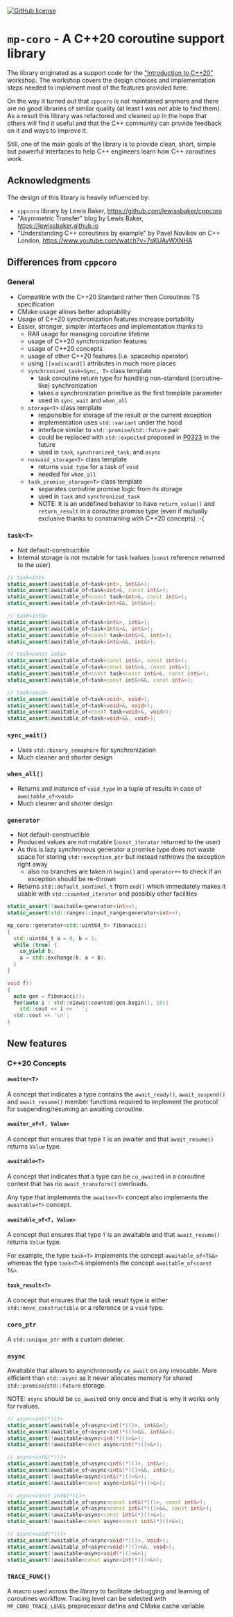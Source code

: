 [![GitHub license](https://img.shields.io/github/license/mpusz/mp-coro?cacheSeconds=3600&color=informational&label=License)](./LICENSE.md)

# `mp-coro` - A C++20 coroutine support library

The library originated as a support code for the ["Introduction to C++20"](https://train-it.eu/trainings/cpp/78-cpp-20)
workshop. The workshop covers the design choices and implementation steps needed to implement most of
the features provided here.

On the way it turned out that `cppcoro` is not maintained anymore and there are no good libraries of similar
quality (at least I was not able to find them). As a result this library was refactored and cleaned up
in the hope that others will find it useful and that the C++ community can provide feedback on it and ways
to improve it.

Still, one of the main goals of the library is to provide clean, short, simple but powerful interfaces to help
C++ engineers learn how C++ coroutines work.


## Acknowledgments

The design of this library is heavily influenced by:
- `cppcoro` library by Lewis Baker, https://github.com/lewissbaker/cppcoro
- "Asymmetric Transfer" blog by Lewis Baker, https://lewissbaker.github.io
- "Understanding C++ coroutines by example" by Pavel Novikov on C++ London, https://www.youtube.com/watch?v=7sKUAyWXNHA


## Differences from `cppcoro`

### General

- Compatible with the C++20 Standard rather then Coroutines TS specification
- CMake usage allows better adoptability
- Usage of C++20 synchronization features increase portability
- Easier, stronger, simpler interfaces and implementation thanks to
  - RAII usage for managing coroutine lifetime
  - usage of C++20 synchronization features
  - usage of C++20 concepts
  - usage of other C++20 features (i.e. spaceship operator)
  - using `[[nodiscard]]` attributes in much more places
  - `synchronized_task<Sync, T>` class template
    - task coroutine return type for handling non-standard (coroutine-like) synchronization
    - takes a synchronization primitive as the first template parameter
    - used in `sync_wait` and `when_all`
  - `storage<T>` class template
    - responsible for storage of the result or the current exception
    - implementation uses `std::variant` under the hood
    - interface similar to `std::promise`/`std::future` pair
    - could be replaced with `std::expected` proposed in [P0323](https://wg21.link/p0323) in the future
    - used in `task`, `synchronized_task`, and `async`
  - `nonvoid_storage<T>` class template
    - returns `void_type` for a task of `void`
    - needed for `when_all`
  - `task_promise_storage<T>` class template
    - separates coroutine promise logic from its storage
    - used in `task` and `synchronized_task`
    - NOTE: It is an undefined behavior to have `return_value()` and `return_result` in a coroutine
      promise type (even if mutually exclusive thanks to constraining with C++20 concepts) :-(


### `task<T>`

- Not default-constructible
- Internal storage is not mutable for task lvalues (`const` reference returned to the user)

```cpp
// task<int>
static_assert(awaitable_of<task<int>, int&&>);
static_assert(awaitable_of<task<int>&, const int&>);
static_assert(awaitable_of<const task<int>&, const int&>);
static_assert(awaitable_of<task<int>&&, int&&>);

// task<int&>
static_assert(awaitable_of<task<int&>, int&>);
static_assert(awaitable_of<task<int&>&, int&>);
static_assert(awaitable_of<const task<int&>&, int&>);
static_assert(awaitable_of<task<int&>&&, int&>);

// task<const int&>
static_assert(awaitable_of<task<const int&>, const int&>);
static_assert(awaitable_of<task<const int&>&, const int&>);
static_assert(awaitable_of<const task<const int&>&, const int&>);
static_assert(awaitable_of<task<const int&>&&, const int&>);

// task<void>
static_assert(awaitable_of<task<void>, void>);
static_assert(awaitable_of<task<void>&, void>);
static_assert(awaitable_of<const task<void>&, void>);
static_assert(awaitable_of<task<void>&&, void>);
```

### `sync_wait()`

- Uses `std::binary_semaphore` for synchronization
- Much cleaner and shorter design


### `when_all()`

- Returns and instance of `void_type` in a tuple of results in case of `awaitable_of<void>`
- Much cleaner and shorter design


### `generator`

- Not default-constructible
- Produced values are not mutable (`const_iterator` returned to the user)
- As this is lazy synchronous generator a promise type does not waste space for storing
  `std::exception_ptr` but instead rethrows the exception right away
  - also no branches are taken in `begin()` and `operator++` to check if an exception should
    be re-thrown
- Returns `std::default_sentinel_t` from `end()` which immediately makes it usable with
  `std::counted_iterator` and possibly other facilities

```cpp
static_assert(!awaitable<generator<int>>);
static_assert(std::ranges::input_range<generator<int>>);
```

```cpp
mp_coro::generator<std::uint64_t> fibonacci()
{
  std::uint64_t a = 0, b = 1;
  while (true) {
    co_yield b;
    a = std::exchange(b, a + b);
  }
}

void f()
{
  auto gen = fibonacci();
  for(auto i : std::views::counted(gen.begin(), 10))
    std::cout << i << ' ';
  std::cout << '\n';
}
```


## New features

### C++20 Concepts

#### `awaiter<T>`

A concept that indicates a type contains the `await_ready()`, `await_suspend()` and `await_resume()`
member functions required to implement the protocol for suspending/resuming an awaiting coroutine.

#### `awaiter_of<T, Value>`

A concept that ensures that type `T` is an awaiter and that `await_resume()` returns `Value` type.

#### `awaitable<T>`

A concept that indicates that a type can be `co_await`ed in a coroutine context that has no
`await_transform()` overloads.

Any type that implements the `awaiter<T>` concept also implements the `awaitable<T>` concept.

#### `awaitable_of<T, Value>`

A concept that ensures that type `T` is an awaitable and that `await_resume()` returns `Value` type.

For example, the type `task<T>` implements the concept `awaitable_of<T&&>` whereas the type
`task<T>&` implements the concept `awaitable_of<const T&>`.

#### `task_result<T>`

A concept that ensures that the task result type is either `std::move_constructible` or a
reference or a `void` type.


### `coro_ptr`

A `std::unique_ptr` with a custom deleter.


### `async`

Awaitable that allows to asynchronously `co_await` on any invocable. More efficient than `std::async`
as it never allocates memory for shared `std::promise`/`std::future` storage.

NOTE: `async` should be `co_await`ed only once and that is why it works only for rvalues.

```cpp
// async<int(*)()>
static_assert(awaitable_of<async<int(*)()>, int&&>);
static_assert(awaitable_of<async<int(*)()>&&, int&&>);
static_assert(!awaitable<async<int(*)()>&>);
static_assert(!awaitable<const async<int(*)()>&>);

// async<int&(*)()>
static_assert(awaitable_of<async<int&(*)()>, int&>);
static_assert(awaitable_of<async<int&(*)()>&&, int&>);
static_assert(!awaitable<async<int&(*)()>&>);
static_assert(!awaitable<const async<int&(*)()>&>);

// async<const int&(*)()>
static_assert(awaitable_of<async<const int&(*)()>, const int&>);
static_assert(awaitable_of<async<const int&(*)()>&&, const int&>);
static_assert(!awaitable<async<const int&(*)()>&>);
static_assert(!awaitable<const async<const int&(*)()>&>);

// async<void(*)()>
static_assert(awaitable_of<async<void(*)()>, void>);
static_assert(awaitable_of<async<void(*)()>&&, void>);
static_assert(!awaitable<async<void(*)()>&>);
static_assert(!awaitable<const async<int(*)()>&>);
```


### `TRACE_FUNC()`

A macro used across the library to facilitate debugging and learning of coroutines workflow.
Tracing level can be selected with `MP_CORO_TRACE_LEVEL` preprocessor define and CMake cache
variable.
